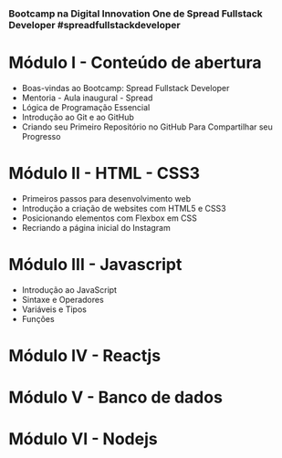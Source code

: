 ### Bootcamp na Digital Innovation One de Spread Fullstack Developer #spreadfullstackdeveloper

# Módulo I - Conteúdo de abertura
- Boas-vindas ao Bootcamp: Spread Fullstack Developer
- Mentoria - Aula inaugural - Spread
- Lógica de Programação Essencial
- Introdução ao Git e ao GitHub
- Criando seu Primeiro Repositório no GitHub Para Compartilhar seu Progresso

# Módulo II - HTML - CSS3
- Primeiros passos para desenvolvimento web
- Introdução a criação de websites com HTML5 e CSS3
- Posicionando elementos com Flexbox em CSS
- Recriando a página inicial do Instagram 

# Módulo III - Javascript
- Introdução ao JavaScript
- Sintaxe e Operadores
- Variáveis e Tipos
- Funções

# Módulo IV - Reactjs

# Módulo V - Banco de dados

# Módulo VI - Nodejs
